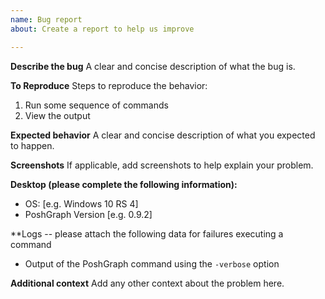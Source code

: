 ```yaml
---
name: Bug report
about: Create a report to help us improve

---
```


**Describe the bug**
A clear and concise description of what the bug is.

**To Reproduce**
Steps to reproduce the behavior:
1. Run some sequence of commands
2. View the output

**Expected behavior**
A clear and concise description of what you expected to happen.

**Screenshots**
If applicable, add screenshots to help explain your problem.

**Desktop (please complete the following information):**
 - OS: [e.g. Windows 10 RS 4]
 - PoshGraph Version [e.g. 0.9.2]

**Logs -- please attach the following data for failures executing a command
 - Output of the PoshGraph command using the `-verbose` option

**Additional context**
Add any other context about the problem here.
